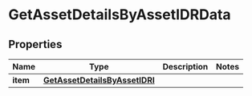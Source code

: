 

# GetAssetDetailsByAssetIDRData


## Properties

Name | Type | Description | Notes
------------ | ------------- | ------------- | -------------
**item** | [**GetAssetDetailsByAssetIDRI**](GetAssetDetailsByAssetIDRI.md) |  | 



